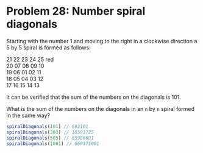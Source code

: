 # Problem 28: Number spiral diagonals

Starting with the number 1 and moving to the right in a clockwise direction a 5 by 5 spiral is formed as follows:

21 22 23 24 25 red <br>
20 07 08 09 10 <br>
19 06 01 02 11 <br>
18 05 04 03 12 <br>
17 16 15 14 13 <br>

It can be verified that the sum of the numbers on the diagonals is 101.

What is the sum of the numbers on the diagonals in an `n` by `n` spiral formed in the same way?

```javascript
spiralDiagonals(101) // 692101
spiralDiagonals(303) // 18591725
spiralDiagonals(505) // 85986601
spiralDiagonals(1001) // 669171001
```
